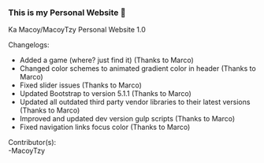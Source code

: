 ### This is my Personal Website 👋

Ka Macoy/MacoyTzy Personal Website 1.0


Changelogs:
  - Added a game (where? just find it) (Thanks to Marco)
  - Changed color schemes to animated gradient color in header (Thanks to Marco)
  - Fixed slider issues (Thanks to Marco)
  - Updated Bootstrap to version 5.1.1 (Thanks to Marco)
  - Updated all outdated third party vendor libraries to their latest versions (Thanks to Marco)
  - Improved and updated dev version gulp scripts (Thanks to Marco) 
  - Fixed navigation links focus color (Thanks to Marco)

Contributor(s): <br>
-MacoyTzy



